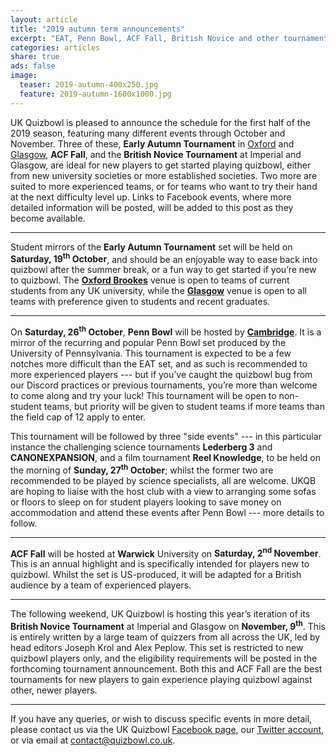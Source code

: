 ```yaml
---
layout: article
title: "2019 autumn term announcements"
excerpt: "EAT, Penn Bowl, ACF Fall, British Novice and other tournaments happening this term."
categories: articles
share: true
ads: false
image:
  teaser: 2019-autumn-400x250.jpg
  feature: 2019-autumn-1600x1000.jpg
---
```


UK Quizbowl is pleased to announce the schedule for the first half of the 2019 season, featuring many different events through October and November. Three of these, **Early Autumn Tournament** in [Oxford](https://www.facebook.com/events/2275356025907703/) and [Glasgow](https://www.facebook.com/events/383651255858040/), **ACF Fall**, and the **British Novice Tournament** at Imperial and Glasgow, are ideal for new players to get started playing quizbowl, either from new university societies or more established societies. Two more are suited to more experienced teams, or for teams who want to try their hand at the next difficulty level up. Links to Facebook events, where more detailed information will be posted, will be added to this post as they become available.

****

Student mirrors of the **Early Autumn Tournament** set will be held on **Saturday, 19<sup>th</sup> October**, and should be an enjoyable way to ease back into quizbowl after the summer break, or a fun way to get started if you’re new to quizbowl. The [**Oxford Brookes**](https://www.facebook.com/events/2275356025907703/) venue is open to teams of current students from any UK university, while the [**Glasgow**](https://www.facebook.com/events/383651255858040/) venue is open to all teams with preference given to students and recent graduates.

****

On **Saturday, 26<sup>th</sup> October**, **Penn Bowl** will be hosted by [**Cambridge**](https://www.facebook.com/events/2613313858955025/). It is a mirror of the recurring and popular Penn Bowl set produced by the University of Pennsylvania. This tournament is expected to be a few notches more difficult than the EAT set, and as such is recommended to more experienced players --- but if you’ve caught the quizbowl bug from our Discord practices or previous tournaments, you’re more than welcome to come along and try your luck! This tournament will be open to non-student teams, but priority will be given to student teams if more teams than the field cap of 12 apply to enter. 

This tournament will be followed by three "side events" --- in this particular instance the challenging science tournaments **Lederberg 3** and **CANONEXPANSION**, and a film tournament **Reel Knowledge**, to be held on the morning of **Sunday, 27<sup>th</sup> October**; whilst the former two are recommended to be played by science specialists, all are welcome. UKQB are hoping to liaise with the host club with a view to arranging some sofas or floors to sleep on for student players looking to save money on accommodation and attend these events after Penn Bowl --- more details to follow.

**** 

**ACF Fall** will be hosted at **Warwick** University on **Saturday, 2<sup>nd</sup> November**. This is an annual highlight and is specifically intended for players new to quizbowl. Whilst the set is US-produced, it will be adapted for a British audience by a team of experienced players.

****

The following weekend, UK Quizbowl is hosting this year’s iteration of its **British Novice Tournament** at Imperial and Glasgow on **November, 9<sup>th</sup>**. This is entirely written by a large team of quizzers from all across the UK, led by head editors Joseph Krol and Alex Peplow. This set is restricted to new quizbowl players only, and the eligibility requirements will be posted in the forthcoming tournament announcement. Both this and ACF Fall are the best tournaments for new players to gain experience playing quizbowl against other, newer players. 

****

If you have any queries, or wish to discuss specific events in more detail, please contact us via the UK Quizbowl [Facebook page](https://www.facebook.com/quizbowluk/), our [Twitter account](https://twitter.com/BritishQuizbowl), or via email at <contact@quizbowl.co.uk>.

